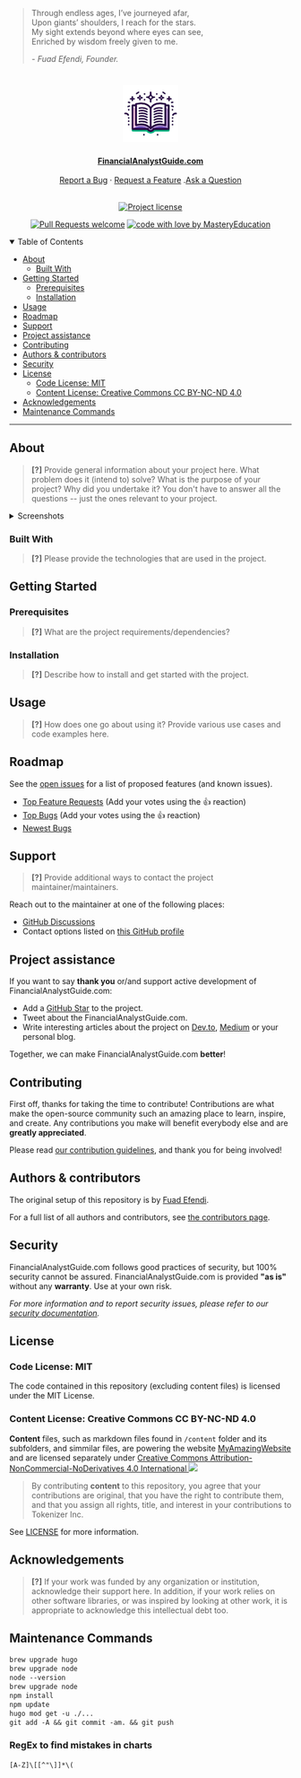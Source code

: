 > Through endless ages, I’ve journeyed afar,  
> Upon giants’ shoulders, I reach for the stars.  
> My sight extends beyond where eyes can see,  
> Enriched by wisdom freely given to me.
>
> \- *Fuad Efendi, Founder.*


<h1 align="center">
  <a href="https://github.com/MasteryEducation/FinancialAnalystGuide.com">
    <img src="assets/images/logo.png" alt="Logo" width="100" height="100">
  </a>
</h1>

<div align="center">
  <a href="https://FinancialAnalystGuide.com"><strong>FinancialAnalystGuide.com</strong></a>
  <br />
  <br />
  <a href="https://github.com/MasteryEducation/FinancialAnalystGuide.com/issues/new?assignees=&labels=bug&template=01_BUG_REPORT.md&title=bug%3A+">Report a Bug</a>
  ·
  <a href="https://github.com/MasteryEducation/FinancialAnalystGuide.com/issues/new?assignees=&labels=enhancement&template=02_FEATURE_REQUEST.md&title=feat%3A+">Request a Feature</a>
  .<a href="https://github.com/MasteryEducation/FinancialAnalystGuide.com/discussions">Ask a Question</a>
</div>

<div align="center">
<br />

[![Project license](https://img.shields.io/github/license/MasteryEducation/FinancialAnalystGuide.com.svg?style=flat-square)](LICENSE.md)

[![Pull Requests welcome](https://img.shields.io/badge/PRs-welcome-ff69b4.svg?style=flat-square)](https://github.com/MasteryEducation/FinancialAnalystGuide.com/issues?q=is%3Aissue+is%3Aopen+label%3A%22help+wanted%22)
[![code with love by MasteryEducation](https://img.shields.io/badge/%3C%2F%3E%20with%20%E2%99%A5%20by-MasteryEducation-ff1414.svg?style=flat-square)](https://github.com/MasteryEducation)

</div>

<details open="open">
<summary>Table of Contents</summary>

- [About](#about)
  - [Built With](#built-with)
- [Getting Started](#getting-started)
  - [Prerequisites](#prerequisites)
  - [Installation](#installation)
- [Usage](#usage)
- [Roadmap](#roadmap)
- [Support](#support)
- [Project assistance](#project-assistance)
- [Contributing](#contributing)
- [Authors \& contributors](#authors--contributors)
- [Security](#security)
- [License](#license)
  - [Code License: MIT](#code-license-mit)
  - [Content License: Creative Commons CC BY-NC-ND 4.0](#content-license-creative-commons-cc-by-nc-nd-40)
- [Acknowledgements](#acknowledgements)
- [Maintenance Commands](#maintenance-commands)

</details>

---

## About

> **[?]**
> Provide general information about your project here.
> What problem does it (intend to) solve?
> What is the purpose of your project?
> Why did you undertake it?
> You don't have to answer all the questions -- just the ones relevant to your project.

<details>
<summary>Screenshots</summary>
<br>

> **[?]**
> Please provide your screenshots here.

|                               Home Page                               |                               Login Page                               |
| :-------------------------------------------------------------------: | :--------------------------------------------------------------------: |
| <img src="docs/images/screenshot.png" title="Home Page" width="100%"> | <img src="docs/images/screenshot.png" title="Login Page" width="100%"> |

</details>


### Built With

> **[?]**
> Please provide the technologies that are used in the project.

## Getting Started

### Prerequisites

> **[?]**
> What are the project requirements/dependencies?

### Installation

> **[?]**
> Describe how to install and get started with the project.

## Usage

> **[?]**
> How does one go about using it?
> Provide various use cases and code examples here.

## Roadmap

See the [open issues](https://github.com/MasteryEducation/FinancialAnalystGuide.com/issues) for a list of proposed features (and known issues).

- [Top Feature Requests](https://github.com/MasteryEducation/FinancialAnalystGuide.com/issues?q=label%3Aenhancement+is%3Aopen+sort%3Areactions-%2B1-desc) (Add your votes using the 👍 reaction)
- [Top Bugs](https://github.com/MasteryEducation/FinancialAnalystGuide.com/issues?q=is%3Aissue+is%3Aopen+label%3Abug+sort%3Areactions-%2B1-desc) (Add your votes using the 👍 reaction)
- [Newest Bugs](https://github.com/MasteryEducation/FinancialAnalystGuide.com/issues?q=is%3Aopen+is%3Aissue+label%3Abug)

## Support

> **[?]**
> Provide additional ways to contact the project maintainer/maintainers.

Reach out to the maintainer at one of the following places:

- [GitHub Discussions](https://github.com/MasteryEducation/FinancialAnalystGuide.com/discussions)
- Contact options listed on [this GitHub profile](https://github.com/MasteryEducation)

## Project assistance

If you want to say **thank you** or/and support active development of FinancialAnalystGuide.com:

- Add a [GitHub Star](https://github.com/MasteryEducation/FinancialAnalystGuide.com) to the project.
- Tweet about the FinancialAnalystGuide.com.
- Write interesting articles about the project on [Dev.to](https://dev.to/), [Medium](https://medium.com/) or your personal blog.

Together, we can make FinancialAnalystGuide.com **better**!

## Contributing

First off, thanks for taking the time to contribute! Contributions are what make the open-source community such an amazing place to learn, inspire, and create. Any contributions you make will benefit everybody else and are **greatly appreciated**.


Please read [our contribution guidelines](docs/CONTRIBUTING.md), and thank you for being involved!

## Authors & contributors

The original setup of this repository is by [Fuad Efendi](https://github.com/MasteryEducation).

For a full list of all authors and contributors, see [the contributors page](https://github.com/MasteryEducation/FinancialAnalystGuide.com/contributors).

## Security

FinancialAnalystGuide.com follows good practices of security, but 100% security cannot be assured.
FinancialAnalystGuide.com is provided **"as is"** without any **warranty**. Use at your own risk.

_For more information and to report security issues, please refer to our [security documentation](docs/SECURITY.md)._

## License

### Code License: MIT

The code contained in this repository (excluding content files) is licensed under the MIT License.

### Content License: Creative Commons CC BY-NC-ND 4.0

**Content** files, such as markdown files found in `/content` folder and its subfolders, and simmilar files, are powering the website [MyAmazingWebsite](https://MyAmazingWebsite) and are licensed separately under [Creative Commons Attribution-NonCommercial-NoDerivatives 4.0 International ![](https://i.creativecommons.org/l/by-nc-nd/4.0/88x31.png)](https://creativecommons.org/licenses/by-nc-nd/4.0/?ref=chooser-v1)
 
> By contributing **content** to this repository, you agree that your contributions are original, that you have the right to contribute them, and that you assign all rights, title, and interest in your contributions to Tokenizer Inc.

See [LICENSE](LICENSE.md) for more information.


## Acknowledgements

> **[?]**
> If your work was funded by any organization or institution, acknowledge their support here.
> In addition, if your work relies on other software libraries, or was inspired by looking at other work, it is appropriate to acknowledge this intellectual debt too.

## Maintenance Commands

    brew upgrade hugo
    brew upgrade node
    node --version
    brew upgrade node
    npm install
    npm update
    hugo mod get -u ./...
    git add -A && git commit -am. && git push

### RegEx to find mistakes in charts

```
[A-Z]\[[^"\]]*\(
```
